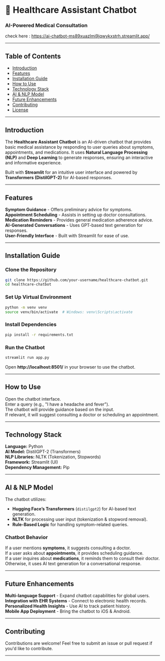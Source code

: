 # 🏥 Healthcare Assistant Chatbot  

### AI-Powered Medical Consultation  

check here : https://ai-chatbot-ms89xuazlmj9jqwykxstrh.streamlit.app/

  

---

## Table of Contents  
- [ Introduction](#-introduction)  
- [ Features](#-features)  
- [ Installation Guide](#-installation-guide)  
- [ How to Use](#-how-to-use)  
- [ Technology Stack](#-technology-stack)  
- [ AI & NLP Model](#-ai--nlp-model)  
- [ Future Enhancements](#-future-enhancements)  
- [ Contributing](#-contributing)  
- [ License](#-license)  

---

##  Introduction  
The **Healthcare Assistant Chatbot** is an AI-driven chatbot that provides basic medical assistance by responding to user queries about symptoms, appointments, and medications. It uses **Natural Language Processing (NLP)** and **Deep Learning** to generate responses, ensuring an interactive and informative experience.  

 Built with **Streamlit** for an intuitive user interface and powered by **Transformers (DistilGPT-2)** for AI-based responses.  

---

##  Features  
 **Symptom Guidance** - Offers preliminary advice for symptoms.  
 **Appointment Scheduling** - Assists in setting up doctor consultations.  
 **Medication Reminders** - Provides general medication adherence advice.  
 **AI-Generated Conversations** - Uses GPT-based text generation for responses.  
 **User-Friendly Interface** - Built with Streamlit for ease of use.  

---

##  Installation Guide  

### Clone the Repository  
```sh
git clone https://github.com/your-username/healthcare-chatbot.git
cd healthcare-chatbot
```

### Set Up Virtual Environment  
```sh
python -m venv venv
source venv/bin/activate  # Windows: venv\Scripts\activate
```

### Install Dependencies  
```sh
pip install -r requirements.txt
```

### Run the Chatbot  
```sh
streamlit run app.py
```
 Open **http://localhost:8501/** in your browser to use the chatbot.  

---

## How to Use  
   Open the chatbot interface.  
   Enter a query (e.g., "I have a headache and fever").  
   The chatbot will provide guidance based on the input.  
   If relevant, it will suggest consulting a doctor or scheduling an appointment.  

---

## Technology Stack  
  **Language:** Python  
  **AI Model:** DistilGPT-2 (Transformers)  
  **NLP Libraries:** NLTK (Tokenization, Stopwords)  
  **Framework:** Streamlit (UI)  
  **Dependency Management:** Pip  

---

## AI & NLP Model  
 The chatbot utilizes:  
 - **Hugging Face’s Transformers** (`distilgpt2`) for AI-based text generation.  
 - **NLTK** for processing user input (tokenization & stopword removal).  
 - **Rule-Based Logic** for handling symptom-related queries.  

### Chatbot Behavior  
 If a user mentions **symptoms**, it suggests consulting a doctor.  
 If a user asks about **appointments**, it provides scheduling guidance.  
 If a user inquires about **medications**, it reminds them to consult their doctor.  
 Otherwise, it uses AI text generation for a conversational response.  

---

## Future Enhancements  
 **Multi-language Support** - Expand chatbot capabilities for global users.  
 **Integration with EHR Systems** - Connect to electronic health records.  
 **Personalized Health Insights** - Use AI to track patient history.  
 **Mobile App Deployment** - Bring the chatbot to iOS & Android.  

---

## Contributing  
Contributions are welcome! Feel free to submit an issue or pull request if you'd like to contribute.

---




